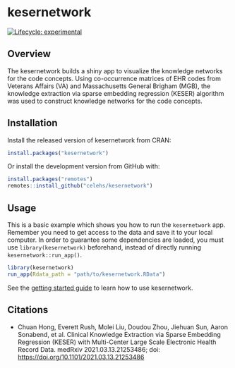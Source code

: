 
<!-- README.md is generated from README.Rmd. Please edit that file -->

# kesernetwork

<!-- badges: start -->

[![Lifecycle:
experimental](https://img.shields.io/badge/lifecycle-experimental-orange.svg)](https://lifecycle.r-lib.org/articles/stages.html#experimental)
<!-- badges: end -->

## Overview

The kesernetwork builds a shiny app to visualize the knowledge networks
for the code concepts. Using co-occurrence matrices of EHR codes from
Veterans Affairs (VA) and Massachusetts General Brigham (MGB), the
knowledge extraction via sparse embedding regression (KESER) algorithm
was used to construct knowledge networks for the code concepts.

## Installation

Install the released version of kesernetwork from CRAN:

``` r
install.packages("kesernetwork")
```

Or install the development version from GitHub with:

``` r
install.packages("remotes")
remotes::install_github("celehs/kesernetwork")
```

## Usage

This is a basic example which shows you how to run the `kesernetwork`
app. Remember you need to get access to the data and save it to your
local computer. In order to guarantee some dependencies are loaded, you
must use `library(kesernetwork)` beforehand, instead of directly running
`kesernetwork::run_app()`.

``` r
library(kesernetwork)
run_app(Rdata_path = "path/to/kesernetwork.RData")
```

See the [getting started
guide](https://celehs.github.io/kesernetwork/articles/main.html) to
learn how to use kesernetwork.

## Citations

  - Chuan Hong, Everett Rush, Molei Liu, Doudou Zhou, Jiehuan Sun, Aaron
    Sonabend, et al. Clinical Knowledge Extraction via Sparse Embedding
    Regression (KESER) with Multi-Center Large Scale Electronic Health
    Record Data. medRxiv 2021.03.13.21253486; doi:
    <https://doi.org/10.1101/2021.03.13.21253486>

